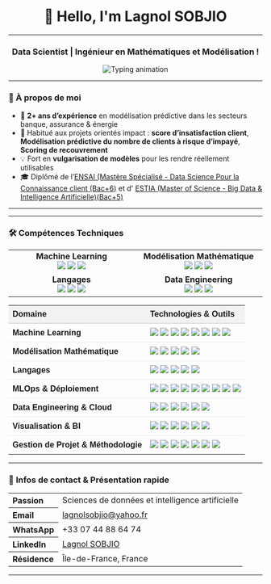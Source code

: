 <h1 align="center">👋 Hello, I'm Lagnol SOBJIO</h1>

---

<h3 align="center">Data Scientist | Ingénieur en Mathématiques et Modélisation !</h3>

<div align="center">
  <img src="https://readme-typing-svg.herokuapp.com?font=Fira+Code&weight=900&size=15&pause=50&color=00ADB5&center=true&vCenter=true&multiline=true&width=1000&lines=🧠+Machine+Learning+%7C+Deep+Learning+%7C+MLOps+%7C+Scoring+%7C+Data+Storytelling;+CI%2FCD+%7C+API+FastAPI+%7C+Streamlit...()" alt="Typing animation" />
</div>


---

### 🌱 À propos de moi

- 🎯 **2+ ans d’expérience** en modélisation prédictive dans les secteurs banque, assurance & énergie
- 🤝 Habitué aux projets orientés impact : **score d’insatisfaction client**, **Modélisation prédictive du nombre de clients à risque d’impayé**, **Scoring de recouvrement**
- 💡 Fort en **vulgarisation de modèles** pour les rendre réellement utilisables
- 🎓 Diplômé  de l’[ENSAI (Mastère Spécialisé - Data Science Pour la Connaissance client (Bac+6)](https://ensai.fr/mastere-specialise-data-science-pour-la-connaissance-client/) et d' [ESTIA (Master of Science - Big Data & Intelligence Artificielle)(Bac+5)](https://www.estia.fr/formations/master/masteres-specialises/msc-master-of-science-bihar-big-data-ai/)
---


---
<h3>🛠️ Compétences Techniques</h3>

<table align="center">
  <tr>
    <td align="center" width="25%">
      <strong>Machine Learning</strong><br>
      <img src="https://img.shields.io/badge/scikit--learn-%23F7931E.svg?style=for-the-badge&logo=scikit-learn&logoColor=white">
      <img src="https://img.shields.io/badge/TensorFlow-%23FF6F00.svg?style=for-the-badge&logo=TensorFlow&logoColor=white">
      <img src="https://img.shields.io/badge/PyTorch-%23EE4C2C.svg?style=for-the-badge&logo=PyTorch&logoColor=white">
    </td>
    <td align="center" width="25%">
      <strong>Modélisation Mathématique</strong><br>
      <img src="https://img.shields.io/badge/ARIMA-Time_Series-007ACC?style=for-the-badge&logo=mathworks&logoColor=white">
      <img src="https://img.shields.io/badge/Optimization-Mathematical-009688?style=for-the-badge">
      <img src="https://img.shields.io/badge/Bayesian-Networks-FF5722?style=for-the-badge">
    </td>
  </tr>
  <tr>
    <td align="center" width="25%">
      <strong>Langages</strong><br>
      <img src="https://img.shields.io/badge/python-3670A0?style=for-the-badge&logo=python&logoColor=ffdd54">
      <img src="https://img.shields.io/badge/r-%23276DC3.svg?style=for-the-badge&logo=r&logoColor=white">
      <img src="https://img.shields.io/badge/sql-%2307405e.svg?style=for-the-badge&logo=amazon-dynamodb&logoColor=white">
    </td>
    <td align="center" width="25%">
      <strong>Data Engineering</strong><br>
      <img src="https://img.shields.io/badge/AWS-%23FF9900.svg?style=for-the-badge&logo=amazon-aws&logoColor=white">
      <img src="https://img.shields.io/badge/Snowflake-%23292929.svg?style=for-the-badge&logo=snowflake&logoColor=white">
      <img src="https://img.shields.io/badge/apachespark-%23E35A16.svg?style=for-the-badge&logo=apachespark&logoColor=white">
    </td>
  </tr>
</table>


<table align="center" style="border-collapse: collapse; width: 100%; font-family: sans-serif;">
  <thead>
    <tr style="background-color: #f2f2f2;">
      <th align="left" style="padding: 8px; border-bottom: 2px solid #ddd;">Domaine</th>
      <th align="left" style="padding: 8px; border-bottom: 2px solid #ddd;">Technologies & Outils</th>
    </tr>
  </thead>
  <tbody>
    <tr>
      <td style="padding: 8px; border-bottom: 1px solid #eee;"><strong>Machine Learning</strong></td>
      <td style="padding: 8px; border-bottom: 1px solid #eee;">
        <img src="https://img.shields.io/badge/Scikit--learn-ML-F7931E?style=flat-square">
        <img src="https://img.shields.io/badge/XGBoost-Ensemble-E53935?style=flat-square">
        <img src="https://img.shields.io/badge/LightGBM-Gradient_Boosting-4CAF50?style=flat-square">
        <img src="https://img.shields.io/badge/CatBoost-Boosting-FFC107?style=flat-square">
        <img src="https://img.shields.io/badge/TensorFlow-Deep_Learning-FF6F00?style=flat-square">
        <img src="https://img.shields.io/badge/PyTorch-Deep_Learning-EE4C2C?style=flat-square">
        <img src="https://img.shields.io/badge/Keras-API-E91E63?style=flat-square">
        <img src="https://img.shields.io/badge/Statsmodels-Statistical-009688?style=flat-square">
      </td>
    </tr>
    <tr>
      <td style="padding: 8px; border-bottom: 1px solid #eee;"><strong>Modélisation Mathématique</strong></td>
      <td style="padding: 8px; border-bottom: 1px solid #eee;">
        <img src="https://img.shields.io/badge/Modèle_Linéaire-Statsmodels-009688?style=flat-square">
        <img src="https://img.shields.io/badge/ARIMA-Time_Series-007ACC?style=flat-square">
        <img src="https://img.shields.io/badge/Optimisation-Convexe-FF5722?style=flat-square">
        <img src="https://img.shields.io/badge/MCMC-Probabilistic-9C27B0?style=flat-square">
        <img src="https://img.shields.io/badge/SDE-Diff_Stochastique-3F51B5?style=flat-square">
      </td>
    </tr>
    <tr>
      <td style="padding: 8px; border-bottom: 1px solid #eee;"><strong>Langages</strong></td>
      <td style="padding: 8px; border-bottom: 1px solid #eee;">
        <img src="https://img.shields.io/badge/Python-3.10-3776AB?style=flat-square&logo=python&logoColor=white">
        <img src="https://img.shields.io/badge/R-Statistique-276DC3?style=flat-square&logo=r&logoColor=white">
        <img src="https://img.shields.io/badge/SQL-Database-CC2927?style=flat-square&logo=sqlite&logoColor=white">
        <img src="https://img.shields.io/badge/PySpark-BigData-E25A1C?style=flat-square&logo=apache-spark&logoColor=white">
        <img src="https://img.shields.io/badge/Bash-Scripting-4EAA25?style=flat-square&logo=gnubash&logoColor=white">
      </td>
    </tr>
    <tr>
      <td style="padding: 8px; border-bottom: 1px solid #eee;"><strong>MLOps & Déploiement</strong></td>
      <td style="padding: 8px; border-bottom: 1px solid #eee;">
        <img src="https://img.shields.io/badge/FastAPI-API-009688?style=flat-square">
        <img src="https://img.shields.io/badge/Docker-Container-2496ED?style=flat-square&logo=docker&logoColor=white">
        <img src="https://img.shields.io/badge/Airflow-Orchestration-017CEE?style=flat-square&logo=apache-airflow&logoColor=white">
        <img src="https://img.shields.io/badge/MLflow-Tracking-F65E3B?style=flat-square">
        <img src="https://img.shields.io/badge/Streamlit-App-F14C8D?style=flat-square&logo=streamlit&logoColor=white">
        <img src="https://img.shields.io/badge/GitHub_Actions-CI/CD-2088FF?style=flat-square&logo=githubactions&logoColor=white">
        <img src="https://img.shields.io/badge/DVC-Data_Versioning-945DD6?style=flat-square">
        <img src="https://img.shields.io/badge/ONNX-Interop-005CED?style=flat-square">
        <img src="https://img.shields.io/badge/Kubernetes-Basic-326CE5?style=flat-square&logo=kubernetes&logoColor=white">
      </td>
    </tr>
    <tr>
      <td style="padding: 8px; border-bottom: 1px solid #eee;"><strong>Data Engineering & Cloud</strong></td>
      <td style="padding: 8px; border-bottom: 1px solid #eee;">
        <img src="https://img.shields.io/badge/Snowflake-Cloud_Data-56B9EB?style=flat-square">
        <img src="https://img.shields.io/badge/AWS-S3_Lambda_EC2-FF9900?style=flat-square&logo=amazonaws&logoColor=white">
        <img src="https://img.shields.io/badge/BigQuery-GCP-4285F4?style=flat-square&logo=googlecloud&logoColor=white">
        <img src="https://img.shields.io/badge/GCP-Cloud_Platform-34A853?style=flat-square&logo=googlecloud&logoColor=white">
        <img src="https://img.shields.io/badge/Spark-Processing-E25A1C?style=flat-square&logo=apachespark&logoColor=white">
        <img src="https://img.shields.io/badge/Hadoop-Storage-66CCFF?style=flat-square&logo=apachehadoop&logoColor=white">
      </td>
    </tr>
    <tr>
      <td style="padding: 8px; border-bottom: 1px solid #eee;"><strong>Visualisation & BI</strong></td>
      <td style="padding: 8px; border-bottom: 1px solid #eee;">
        <img src="https://img.shields.io/badge/PowerBI-Business_Intelligence-F2C811?style=flat-square&logo=powerbi&logoColor=white">
        <img src="https://img.shields.io/badge/Tableau-Dashboard-E97627?style=flat-square&logo=tableau&logoColor=white">
        <img src="https://img.shields.io/badge/Matplotlib-Plotting-11557C?style=flat-square">
        <img src="https://img.shields.io/badge/Seaborn-Stats_Visual-4C72B0?style=flat-square">
        <img src="https://img.shields.io/badge/Plotly-Interactive-3F4F75?style=flat-square">
        <img src="https://img.shields.io/badge/Dash-Web_App-119DFF?style=flat-square">
      </td>
    </tr>
    <tr>
      <td style="padding: 8px;"><strong>Gestion de Projet & Méthodologie</strong></td>
      <td style="padding: 8px;">
        <img src="https://img.shields.io/badge/Agile/Scrum-Methodology-795548?style=flat-square">
        <img src="https://img.shields.io/badge/Git-Version_Control-F05032?style=flat-square&logo=git&logoColor=white">
        <img src="https://img.shields.io/badge/CI/CD-Automation-0A66C2?style=flat-square">
        <img src="https://img.shields.io/badge/Markdown-Docs-000000?style=flat-square&logo=markdown&logoColor=white">
        <img src="https://img.shields.io/badge/Sphinx-Doc_Generator-3C3C3C?style=flat-square">
        <img src="https://img.shields.io/badge/ML_Lifecycle-End_to_End-3E4E88?style=flat-square">
        <img src="https://img.shields.io/badge/Data_Governance-Standards-607D8B?style=flat-square">
      </td>
    </tr>
  </tbody>
</table>


---




### 📇 **Infos de contact & Présentation rapide**


<table align="center">
  <tr>
    <th align="left">Passion</th>
    <td>Sciences de données et intelligence artificielle</td>
  </tr>
  <tr>
    <th align="left"> Email</th>
    <td><a href="mailto:lagnolsobjio@yahoo.fr">lagnolsobjio@yahoo.fr</a></td>
  </tr>
  <tr>
    <th align="left"> WhatsApp</th>
    <td>+33 07 44 88 64 74</td>
  </tr>
  <tr>
    <th align="left">LinkedIn</th>
    <td><a href="https://www.linkedin.com/in/lagnol-sobjio/">Lagnol SOBJIO</a></td>
  </tr>
  <tr>
    <th align="left">Résidence</th>
    <td>Île-de-France, France</td>
  </tr>
</table>

---

